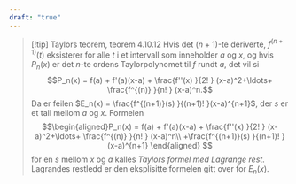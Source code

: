 ```yaml
---
draft: "true"
---
```

> [!tip] Taylors teorem, teorem 4.10.12
> Hvis det $(n+1)$-te deriverte, $f^{(n+1)}(t)$ eksisterer for alle $t$ i et intervall som inneholder $a$ og $x$, og hvis $P_n(x)$ er det $n$-te ordens Taylorpolynomet til $f$ rundt $a$, det vil si
> $$P_n(x) = f(a) + f'(a)(x-a) + \frac{f''(x) }{2! } (x-a)^2+\ldots+ \frac{f^{(n)} }{n! } (x-a)^n.$$
>   Da er feilen $E_n(x) = \frac{f^{(n+1)}(s) }{(n+1)! }(x-a)^{n+1}$, der $s$ er et tall mellom $a$ og $x$. Formelen
>   $$\begin{aligned}P_n(x) = f(a) + f'(a)(x-a) + \frac{f''(x) }{2! } (x-a)^2+\ldots+ \frac{f^{(n)} }{n! } (x-a)^n\\ +\frac{f^{(n+1)}(s) }{(n+1)! }(x-a)^{n+1} \end{aligned} $$ for en $s$ mellom $x$ og $a$ kalles *Taylors formel med Lagrange rest*. Lagrandes restledd er den eksplisitte formelen gitt over for $E_n(x)$. 



